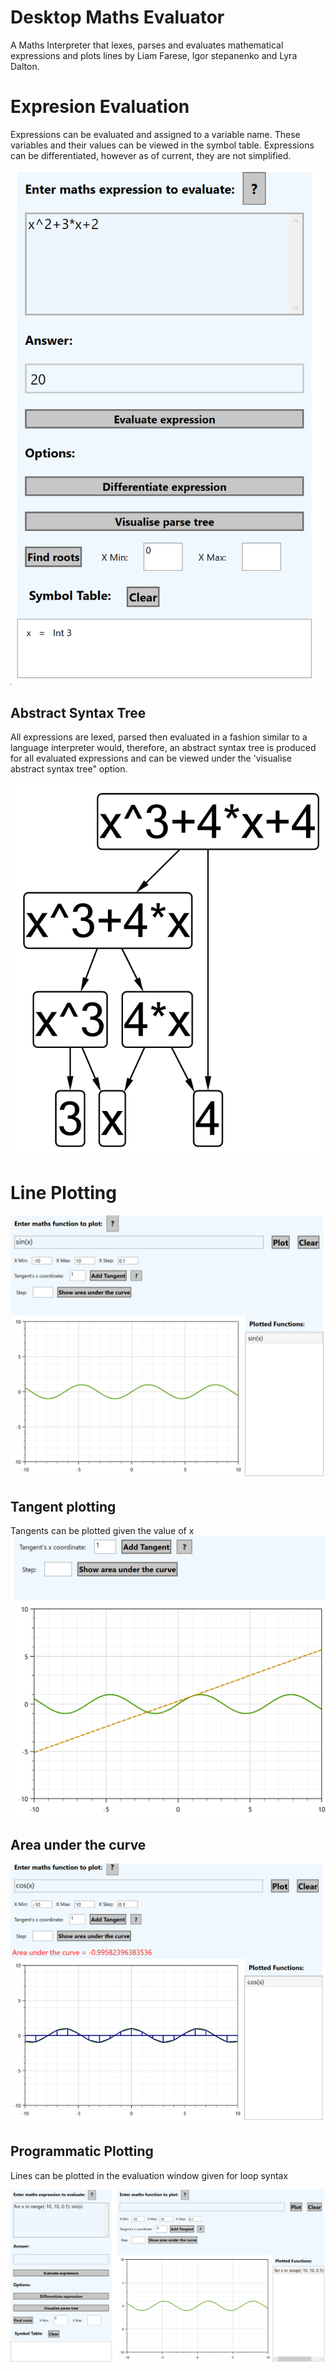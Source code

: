 # Desktop Maths Evaluator
 A Maths Interpreter that lexes, parses and evaluates mathematical expressions and plots lines by Liam Farese, Igor stepanenko and Lyra Dalton.

# Expresion Evaluation

Expressions can be evaluated and assigned to a variable name. These variables and their values can be viewed in the symbol table. Expressions can be differentiated, however as of current, they are not simplified.

![Variable](images/evaluation.png)

## Abstract Syntax Tree

All expressions are lexed, parsed then evaluated in a fashion similar to a language interpreter would,
therefore, an abstract syntax tree is produced for all evaluated expressions and can be viewed under the 'visualise abstract syntax tree" option.

![AST](images/AST.png)

# Line Plotting

![PlotLine](images/sinxplot.png)

## Tangent plotting

Tangents can be plotted given the value of x
![Tangents](images/tangent.png)

## Area under the curve

![AUC](images/area%20under%20curve.png)

## Programmatic Plotting

Lines can be plotted in the evaluation window given for loop syntax

![Programmatic](images/programatic%20plotting.png)

